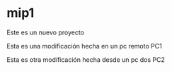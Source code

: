 # mip1
Este es un nuevo proyecto


Esta es una modificación hecha en un pc remoto PC1

Esta es otra modificación hecha desde un pc dos PC2
